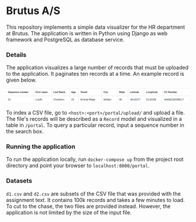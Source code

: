 # Brutus A/S 

This repository implements a simple data visualizer for the HR department at Brutus. The application is written in Python using Django as web framework and PostgreSQL as database service.

### Details
The application visualizes a large number of records that must be uploaded to the application. It paginates ten records at a time. An example record is given below.

![](example.png)

To index a CSV file, go to ```<host>:<port>/portal/upload/``` and upload a file. The file's records will be described as a ```Record``` model and visualized in a table in ```/portal```. To query a particular record, input a sequence number in the search box. 

### Running the application
To run the application locally, run ```docker-compose up``` from the project root directory and point your browser to ```localhost:8000/portal```.

### Datasets
```d1.csv``` and ```d2.csv``` are subsets of the CSV file that was provided with the assignment text. It contains 100k records and takes a few minutes to load. To cut to the chase, the two files are provided instead. However, the application is not limited by the size of the input file.
